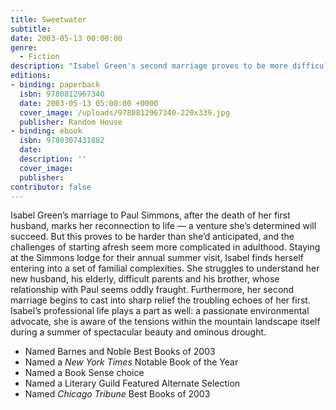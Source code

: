 ```yaml
---
title: Sweetwater
subtitle:
date: 2003-05-13 00:00:00
genre:
  - Fiction
description: "Isabel Green's second marriage proves to be more difficult than she anticipated, complicated by family secrets and troubling echoes of her first."
editions:
- binding: paperback
  isbn: 9780812967340
  date: 2003-05-13 05:00:00 +0000  
  cover_image: /uploads/9780812967340-220x339.jpg
  publisher: Random House
- binding: ebook
  isbn: 9780307431882
  date: 
  description: ''
  cover_image: 
  publisher: 
contributor: false
---
```

Isabel Green&#8217;s marriage to Paul Simmons, after the death of her first husband, marks her reconnection to life &#8212; a venture she&#8217;s determined will succeed. But this proves to be harder than she&#8217;d anticipated, and the challenges of starting afresh seem more complicated in adulthood. Staying at the Simmons lodge for their annual summer visit, Isabel finds herself entering into a set of familial complexities. She struggles to understand her new husband, his elderly, difficult parents and his brother, whose relationship with Paul seems oddly fraught. Furthermore, her second marriage begins to cast into sharp relief the troubling echoes of her first. Isabel&#8217;s professional life plays a part as well: a passionate environmental advocate, she is aware of the tensions within the mountain landscape itself during a summer of spectacular beauty and ominous drought.

- Named Barnes and Noble Best Books of 2003
- Named a *New York Times* Notable Book of the Year
- Named a Book Sense choice
- Named a Literary Guild Featured Alternate Selection
- Named *Chicago Tribune* Best Books of 2003
